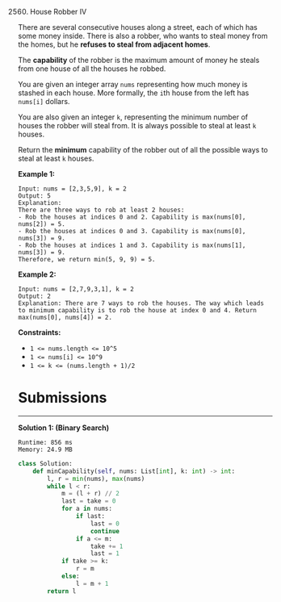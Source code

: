 2560. House Robber IV

There are several consecutive houses along a street, each of which has some money inside. There is also a robber, who wants to steal money from the homes, but he **refuses to steal from adjacent homes**.

The **capability** of the robber is the maximum amount of money he steals from one house of all the houses he robbed.

You are given an integer array `nums` representing how much money is stashed in each house. More formally, the `i`th house from the left has `nums[i]` dollars.

You are also given an integer `k`, representing the minimum number of houses the robber will steal from. It is always possible to steal at least `k` houses.

Return the **minimum** capability of the robber out of all the possible ways to steal at least `k` houses.

 

**Example 1:**
```
Input: nums = [2,3,5,9], k = 2
Output: 5
Explanation: 
There are three ways to rob at least 2 houses:
- Rob the houses at indices 0 and 2. Capability is max(nums[0], nums[2]) = 5.
- Rob the houses at indices 0 and 3. Capability is max(nums[0], nums[3]) = 9.
- Rob the houses at indices 1 and 3. Capability is max(nums[1], nums[3]) = 9.
Therefore, we return min(5, 9, 9) = 5.
```

**Example 2:**
```
Input: nums = [2,7,9,3,1], k = 2
Output: 2
Explanation: There are 7 ways to rob the houses. The way which leads to minimum capability is to rob the house at index 0 and 4. Return max(nums[0], nums[4]) = 2.
```

**Constraints:**

* `1 <= nums.length <= 10^5`
* `1 <= nums[i] <= 10^9`
* `1 <= k <= (nums.length + 1)/2`

# Submissions
---
**Solution 1: (Binary Search)**
```
Runtime: 856 ms
Memory: 24.9 MB
```
```python
class Solution:
    def minCapability(self, nums: List[int], k: int) -> int:
        l, r = min(nums), max(nums)
        while l < r:
            m = (l + r) // 2
            last = take = 0
            for a in nums:
                if last:
                    last = 0
                    continue
                if a <= m:
                    take += 1
                    last = 1
            if take >= k:
                r = m
            else:
                l = m + 1
        return l
```
